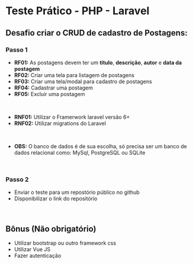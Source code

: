# Teste Prático - PHP - Laravel

## **Desafio criar o CRUD de cadastro de Postagens:**

### Passo 1
- **RF01:** As postagens devem ter um **título**, **descrição**, **autor** e **data da postagem**
- **RF02:** Criar uma tela para listagem de postagens
- **RF03:** Criar uma tela/modal para cadastro de postagens
- **RF04:** Cadastrar uma postagem
- **RF05:** Excluir uma postagem

<br>

- **RNF01:** Utilizar o Framerwork laravel versão 6+
- **RNF02:** Utilizar migrations do Laravel

<br>

- **OBS:** O banco de dados é de sua escolha, só precisa ser um banco de dados relacional como: MySql, PostgreSQL ou SQLite

<br>

### Passo 2
- Enviar o teste para um repostório público no github
- Disponibilizar o link do repositório

<br>

## Bônus (Não obrigatório)
- Utilizar bootstrap ou outro framework css
- Utilizar Vue JS
- Fazer autenticação
